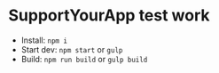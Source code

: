 # SupportYourApp test work
* Install: ```npm i```
* Start dev: ```npm start``` or ```gulp```
* Build: ```npm run build``` or ```gulp build```
